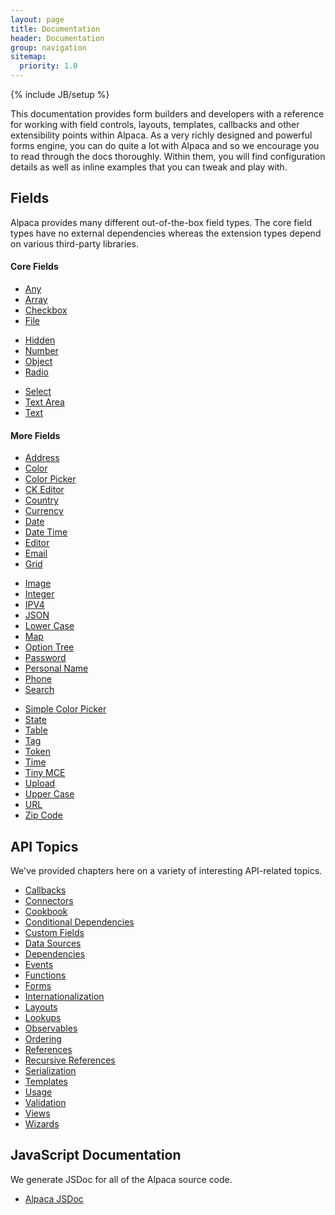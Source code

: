```yaml
---
layout: page
title: Documentation
header: Documentation
group: navigation
sitemap:
  priority: 1.0
---
```

{% include JB/setup %}

This documentation provides form builders and developers with a reference for working with field controls, layouts,
templates, callbacks and other extensibility points within Alpaca.  As a very richly designed and powerful forms
engine, you can do quite a lot with Alpaca and so we encourage you to read through the docs thoroughly.
Within them, you will find configuration details as well as inline examples that you can tweak and play with.

<a name="fields"></a>
<h2>Fields</h2>
Alpaca provides many different out-of-the-box field types.  The core field types have no external dependencies
whereas the extension types depend on various third-party libraries.

<br/>

<h4>Core Fields</h4>
<div class="row">
    <div class="col-md-4">
        <ul>
            <li><a href="{{ BASE_PATH }}/docs/fields/any.html">Any</a></li>
            <li><a href="{{ BASE_PATH }}/docs/fields/array.html">Array</a></li>
            <li><a href="{{ BASE_PATH }}/docs/fields/checkbox.html">Checkbox</a></li>
            <li><a href="{{ BASE_PATH }}/docs/fields/file.html">File</a></li>
        </ul>
    </div>
    <div class="col-md-4">
        <ul>
            <li><a href="{{ BASE_PATH }}/docs/fields/hidden.html">Hidden</a></li>
            <li><a href="{{ BASE_PATH }}/docs/fields/number.html">Number</a></li>
            <li><a href="{{ BASE_PATH }}/docs/fields/object.html">Object</a></li>
            <li><a href="{{ BASE_PATH }}/docs/fields/radio.html">Radio</a></li>
        </ul>
    </div>
    <div class="col-md-4">
        <ul>
            <li><a href="{{ BASE_PATH }}/docs/fields/select.html">Select</a></li>
            <li><a href="{{ BASE_PATH }}/docs/fields/textarea.html">Text Area</a></li>
            <li><a href="{{ BASE_PATH }}/docs/fields/text.html">Text</a></li>
        </ul>
    </div>
</div>

<h4>More Fields</h4>
<div class="row">
    <div class="col-md-4">
        <ul>
            <li><a href="{{ BASE_PATH }}/docs/fields/address.html">Address</a></li>
            <li><a href="{{ BASE_PATH }}/docs/fields/color.html">Color</a></li>
            <li><a href="{{ BASE_PATH }}/docs/fields/colorpicker.html">Color Picker</a></li>
            <li><a href="{{ BASE_PATH }}/docs/fields/ckeditor.html">CK Editor</a></li>
            <li><a href="{{ BASE_PATH }}/docs/fields/country.html">Country</a></li>
            <li><a href="{{ BASE_PATH }}/docs/fields/currency.html">Currency</a></li>
            <li><a href="{{ BASE_PATH }}/docs/fields/date.html">Date</a></li>
            <li><a href="{{ BASE_PATH }}/docs/fields/datetime.html">Date Time</a></li>
            <li><a href="{{ BASE_PATH }}/docs/fields/editor.html">Editor</a></li>
            <li><a href="{{ BASE_PATH }}/docs/fields/email.html">Email</a></li>
            <li><a href="{{ BASE_PATH }}/docs/fields/grid.html">Grid</a></li>            
        </ul>
    </div>
    <div class="col-md-4">
        <ul>            
            <li><a href="{{ BASE_PATH }}/docs/fields/image.html">Image</a></li>
            <li><a href="{{ BASE_PATH }}/docs/fields/integer.html">Integer</a></li>
            <li><a href="{{ BASE_PATH }}/docs/fields/ipv4.html">IPV4</a></li>
            <li><a href="{{ BASE_PATH }}/docs/fields/json.html">JSON</a></li>
            <li><a href="{{ BASE_PATH }}/docs/fields/lowercase.html">Lower Case</a></li>
            <li><a href="{{ BASE_PATH }}/docs/fields/map.html">Map</a></li>
            <li><a href="{{ BASE_PATH }}/docs/fields/optiontree.html">Option Tree</a></li>
            <li><a href="{{ BASE_PATH }}/docs/fields/password.html">Password</a></li>
            <li><a href="{{ BASE_PATH }}/docs/fields/personalname.html">Personal Name</a></li>
            <li><a href="{{ BASE_PATH }}/docs/fields/phone.html">Phone</a></li>
            <li><a href="{{ BASE_PATH }}/docs/fields/search.html">Search</a></li>                        
        </ul>
    </div>
    <div class="col-md-4">
        <ul>                        
            <li><a href="{{ BASE_PATH }}/docs/fields/simplecolorpicker.html">Simple Color Picker</a></li>
            <li><a href="{{ BASE_PATH }}/docs/fields/state.html">State</a></li>
            <li><a href="{{ BASE_PATH }}/docs/fields/table.html">Table</a></li>
            <li><a href="{{ BASE_PATH }}/docs/fields/tag.html">Tag</a></li>
            <li><a href="{{ BASE_PATH }}/docs/fields/token.html">Token</a></li>
            <li><a href="{{ BASE_PATH }}/docs/fields/time.html">Time</a></li>
            <li><a href="{{ BASE_PATH }}/docs/fields/tinymce.html">Tiny MCE</a></li>
            <li><a href="{{ BASE_PATH }}/docs/fields/upload.html">Upload</a></li>
            <li><a href="{{ BASE_PATH }}/docs/fields/uppercase.html">Upper Case</a></li>
            <li><a href="{{ BASE_PATH }}/docs/fields/url.html">URL</a></li>
            <li><a href="{{ BASE_PATH }}/docs/fields/zipcode.html">Zip Code</a></li>
        </ul>
    </div>
</div>

<a name="api"></a>
<h2>API Topics</h2>
We've provided chapters here on a variety of interesting API-related topics.

<div class="row">
    <div class="col-md-12">
        <ul>
            <li><a href="{{ BASE_PATH }}/docs/api/callbacks.html">Callbacks</a></li>
            <li><a href="{{ BASE_PATH }}/docs/api/connectors.html">Connectors</a></li>
            <li><a href="{{ BASE_PATH }}/docs/api/cookbook.html">Cookbook</a></li>
            <li><a href="{{ BASE_PATH }}/docs/api/conditional-dependencies.html">Conditional Dependencies</a></li>
            <li><a href="{{ BASE_PATH }}/docs/api/custom-fields.html">Custom Fields</a></li>
            <li><a href="{{ BASE_PATH }}/docs/api/datasources.html">Data Sources</a></li>
            <li><a href="{{ BASE_PATH }}/docs/api/dependencies.html">Dependencies</a></li>
            <li><a href="{{ BASE_PATH }}/docs/api/events.html">Events</a></li>
            <li><a href="{{ BASE_PATH }}/docs/api/functions.html">Functions</a></li>
            <li><a href="{{ BASE_PATH }}/docs/api/forms.html">Forms</a></li>
            <li><a href="{{ BASE_PATH }}/docs/api/i18n.html">Internationalization</a></li>
            <li><a href="{{ BASE_PATH }}/docs/api/layouts.html">Layouts</a></li>
            <li><a href="{{ BASE_PATH }}/docs/api/lookups.html">Lookups</a></li>
            <li><a href="{{ BASE_PATH }}/docs/api/observables.html">Observables</a></li>
            <li><a href="{{ BASE_PATH }}/docs/api/ordering.html">Ordering</a></li>
            <li><a href="{{ BASE_PATH }}/docs/api/references.html">References</a></li>
            <li><a href="{{ BASE_PATH }}/docs/api/recursive-references.html">Recursive References</a></li>
            <li><a href="{{ BASE_PATH }}/docs/api/serialization.html">Serialization</a></li>
            <li><a href="{{ BASE_PATH }}/docs/api/templates.html">Templates</a></li>
            <li><a href="{{ BASE_PATH }}/docs/api/usage.html">Usage</a></li>
            <li><a href="{{ BASE_PATH }}/docs/api/validation.html">Validation</a></li>
            <li><a href="{{ BASE_PATH }}/docs/api/views.html">Views</a></li>
            <li><a href="{{ BASE_PATH }}/docs/api/wizards.html">Wizards</a></li>
        </ul>
    </div>
</div>

<a name="api"></a>
<h2>JavaScript Documentation</h2>
We generate JSDoc for all of the Alpaca source code.

<div class="row">
    <div class="col-md-12">
        <ul>
            <li><a href="http://code.cloudcms.com/alpaca/{{ site.alpaca_version }}/jsdoc/index.html" target="_blank">Alpaca JSDoc</a></li>
        </ul>
    </div>
</div>
